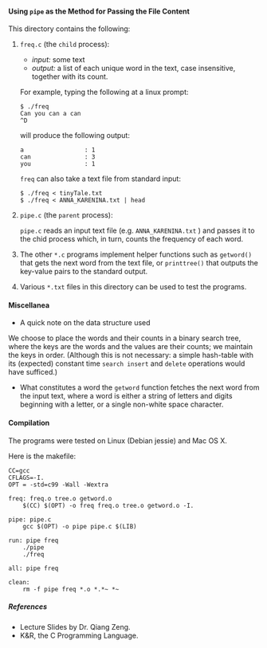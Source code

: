 #### Using `pipe` as the Method for Passing the File Content

This directory contains the following:

1.  `freq.c` (the `child` process):

    + *input:*    some text 
    + *output:*   a list of each unique word in the text, case insensitive, together with its count. 


    For example, typing the following at a linux prompt:

    ```
    $ ./freq
    Can you can a can
    ^D
    ``` 

    will produce the following output:
    
    ```
    a                 : 1
    can               : 3
    you               : 1
    ```

    `freq` can also take a text file from standard input:
     ```
     $ ./freq < tinyTale.txt
     $ ./freq < ANNA_KARENINA.txt | head
     ```


2.  `pipe.c` (the `parent` process): 

    `pipe.c` reads an input text file (e.g. `ANNA_KARENINA.txt` ) and passes it to 
    the chid process which, in turn, counts the frequency of each word. 

3. The other `*.c` programs implement helper functions such as `getword()` that 
   gets the next word from the text file, or `printtree()` that outputs the key-value
   pairs to the standard output.
   
4. Various `*.txt` files in this directory can be used to test the programs. 

#### Miscellanea

* A quick note on the data structure used 

We choose to place the words and their counts in a binary search tree, where the 
keys are the words and the values are their counts; we maintain the keys in order.
 (Although this is not necessary: 
 a simple hash-table with its (expected) constant time `search insert` and `delete`
 operations would have sufficed.) 

* What constitutes a word
 the `getword` function fetches the next word from the input text, where a word is
 either a string of letters and digits beginning with a letter, or a single
 non-white space character. 
   
#### Compilation

The programs were tested on Linux (Debian jessie) and Mac OS X.

Here is the makefile:
```
CC=gcc
CFLAGS=-I.
OPT = -std=c99 -Wall -Wextra

freq: freq.o tree.o getword.o
    $(CC) $(OPT) -o freq freq.o tree.o getword.o -I.

pipe: pipe.c
	gcc $(OPT) -o pipe pipe.c $(LIB)

run: pipe freq
	./pipe
	./freq

all: pipe freq

clean:
	rm -f pipe freq *.o *.*~ *~

```
##### References
+ Lecture Slides by Dr. Qiang Zeng.
+ K&R, the C Programming Language.
